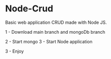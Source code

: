 # Node-Crud

Basic web application CRUD made with Node JS.

1 - Download main branch and mongoDb branch

2 - Start mongo
3 - Start Node application

3 - Enjoy
